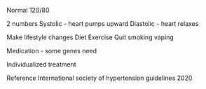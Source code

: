 
Normal
120/80

2 numbers
Systolic - heart pumps upward
Diastolic - heart relaxes

Make lifestyle changes
Diet
Exercise
Quit smoking vaping

Medication - some genes need

Individualized treatment

Reference
International society of hypertension guidelines 2020

